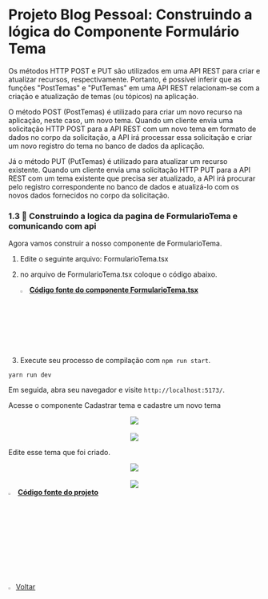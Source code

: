 ﻿<h1>Projeto Blog Pessoal: Construindo a lógica do Componente Formulário Tema</h1>

Os métodos HTTP POST e PUT são utilizados em uma API REST para criar e atualizar recursos, respectivamente. Portanto, é possível inferir que as funções "PostTemas" e "PutTemas" em uma API REST relacionam-se com a criação e atualização de temas (ou tópicos) na aplicação.

O método POST (PostTemas) é utilizado para criar um novo recurso na aplicação, neste caso, um novo tema. Quando um cliente envia uma solicitação HTTP POST para a API REST com um novo tema em formato de dados no corpo da solicitação, a API irá processar essa solicitação e criar um novo registro do tema no banco de dados da aplicação.

Já o método PUT (PutTemas) é utilizado para atualizar um recurso existente. Quando um cliente envia uma solicitação HTTP PUT para a API REST com um tema existente que precisa ser atualizado, a API irá procurar pelo registro correspondente no banco de dados e atualizá-lo com os novos dados fornecidos no corpo da solicitação.

<h3>1.3 👣 Construindo a logica da pagina de FormularioTema e comunicando com api  </h3>

Agora vamos construir a nosso componente de FormularioTema.

1. Edite o seguinte arquivo: FormularioTema.tsx

2. no arquivo de FormularioTema.tsx coloque o código abaixo.

   <div align="left"><img src="https://i.imgur.com/JACNZiR.png" title="source: imgur.com" width="3%"/> <a href="https://github.com/LucasCapSilva/blog-pessoal-react-2023/blob/cadastrar-tema-logica/src/components/temas/formularioTema/FormularioTema.tsx" target="_blank"><b>Código fonte do componente FormularioTema.tsx</b></a> 

3. Execute seu processo de compilação com `npm run start`.

```
yarn run dev
```

Em seguida, abra seu navegador e visite `http://localhost:5173/`. 

Acesse o componente Cadastrar tema e cadastre um novo tema

<div align="center"><img src="https://i.imgur.com/ujz85HY.png" /></div>

<br />

<div align="center"><img src="https://i.imgur.com/EZPZGVo.png" /></div>

Edite esse tema que foi criado.

<div align="center"><img src="https://i.imgur.com/lQtGanm.png" /></div>

<br />

<div align="center"><img src="https://i.imgur.com/erdO9wl.png" /></div>

<div align="left"><img src="https://i.imgur.com/JACNZiR.png" title="source: imgur.com" width="3%"/> <a href="https://github.com/LucasCapSilva/blog-pessoal-react-2023/tree/cadastrar-tema-logica" target="_blank"><b>Código fonte do projeto</b></a></div>

<br /><br />

<div align="left"><a href="README.md"><img src="https://i.imgur.com/XMgF3gl.png" title="source: imgur.com" width="3%"/>Voltar</a></div>

